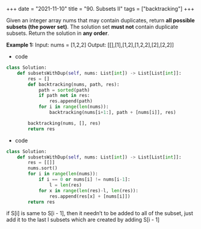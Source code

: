 +++
date = "2021-11-10"
title = "90. Subsets II"
tags = ["backtracking"]
+++

Given an integer array nums that may contain duplicates, return __all possible subsets (the power set)__.
The solution set **must not** contain duplicate subsets. Return the solution in **any order**.
 
**Example 1:**
Input: nums = [1,2,2] Output: [[],[1],[1,2],[1,2,2],[2],[2,2]]

- code
```py
class Solution:
    def subsetsWithDup(self, nums: List[int]) -> List[List[int]]:
        res = []
        def backtracking(nums, path, res):
            path = sorted(path)
            if path not in res:
                res.append(path)
            for i in range(len(nums)):
                backtracking(nums[i+1:], path + [nums[i]], res)

        backtracking(nums, [], res)
        return res

```
- code
```py
class Solution:
    def subsetsWithDup(self, nums: List[int]) -> List[List[int]]:
        res = [[]]
        nums.sort()
        for i in range(len(nums)):
            if i == 0 or nums[i] != nums[i-1]:
                l = len(res)
            for x in range(len(res)-l, len(res)):
                res.append(res[x] + [nums[i]])
        return res

```
if S[i] is same to S[i - 1], then it needn’t to be added to all of the subset, just add it to the last l subsets which are created by adding S[i - 1]
